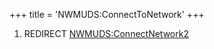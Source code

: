 +++
title = 'NWMUDS:ConnectToNetwork'
+++

1.  REDIRECT [NWMUDS:ConnectNetwork2](NWMUDS:ConnectNetwork2 "wikilink")